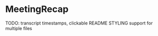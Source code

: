 # MeetingRecap

TODO:
      transcript timestamps, clickable
      README
      STYLING
      support for multiple files